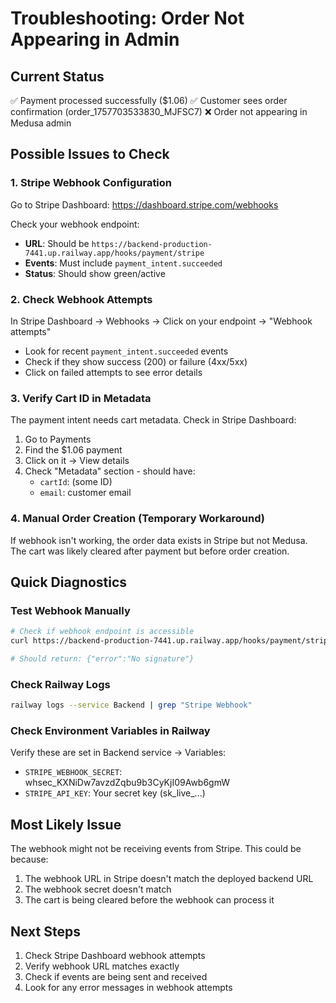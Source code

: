 # Troubleshooting: Order Not Appearing in Admin

## Current Status
✅ Payment processed successfully ($1.06)
✅ Customer sees order confirmation (order_1757703533830_MJFSC7)
❌ Order not appearing in Medusa admin

## Possible Issues to Check

### 1. Stripe Webhook Configuration
Go to Stripe Dashboard: https://dashboard.stripe.com/webhooks

Check your webhook endpoint:
- **URL**: Should be `https://backend-production-7441.up.railway.app/hooks/payment/stripe`
- **Events**: Must include `payment_intent.succeeded`
- **Status**: Should show green/active

### 2. Check Webhook Attempts
In Stripe Dashboard → Webhooks → Click on your endpoint → "Webhook attempts"
- Look for recent `payment_intent.succeeded` events
- Check if they show success (200) or failure (4xx/5xx)
- Click on failed attempts to see error details

### 3. Verify Cart ID in Metadata
The payment intent needs cart metadata. Check in Stripe Dashboard:
1. Go to Payments
2. Find the $1.06 payment
3. Click on it → View details
4. Check "Metadata" section - should have:
   - `cartId`: (some ID)
   - `email`: customer email

### 4. Manual Order Creation (Temporary Workaround)
If webhook isn't working, the order data exists in Stripe but not Medusa. 
The cart was likely cleared after payment but before order creation.

## Quick Diagnostics

### Test Webhook Manually
```bash
# Check if webhook endpoint is accessible
curl https://backend-production-7441.up.railway.app/hooks/payment/stripe

# Should return: {"error":"No signature"}
```

### Check Railway Logs
```bash
railway logs --service Backend | grep "Stripe Webhook"
```

### Check Environment Variables in Railway
Verify these are set in Backend service → Variables:
- `STRIPE_WEBHOOK_SECRET`: whsec_KXNiDw7avzdZqbu9b3CyKjI09Awb6gmW
- `STRIPE_API_KEY`: Your secret key (sk_live_...)

## Most Likely Issue
The webhook might not be receiving events from Stripe. This could be because:
1. The webhook URL in Stripe doesn't match the deployed backend URL
2. The webhook secret doesn't match
3. The cart is being cleared before the webhook can process it

## Next Steps
1. Check Stripe Dashboard webhook attempts
2. Verify webhook URL matches exactly
3. Check if events are being sent and received
4. Look for any error messages in webhook attempts